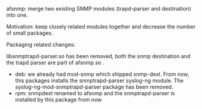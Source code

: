afsnmp: merge two existing SNMP modules (trapd-parser and destination) into one.

Motivation: keep closely related modules together and decrease the number of small packages.

Packaging related changes:

libsnmptrapd-parser.so has been removed, both the snmp destination and the trapd parser are part of afsnmp.so .

 * deb: we already had mod-snmp which shipped snmp-dest. From now, this packages installs the snmptrapd-parser syslog-ng module. The syslog-ng-mod-snmptrapd-parser package has been removed.
 * rpm: snmpdest renamed to afsnmp and the snmptrapd-parser is installed by this package from now

